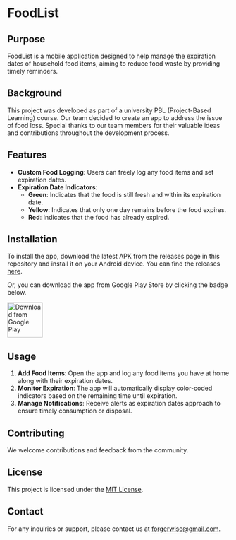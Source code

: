# FoodList

## Purpose

FoodList is a mobile application designed to help manage the expiration dates of household food items, aiming to reduce food waste by providing timely reminders.

## Background

This project was developed as part of a university PBL (Project-Based Learning) course. Our team decided to create an app to address the issue of food loss. Special thanks to our team members for their valuable ideas and contributions throughout the development process.

## Features

- **Custom Food Logging**: Users can freely log any food items and set expiration dates.
- **Expiration Date Indicators**:
  - **Green**: Indicates that the food is still fresh and within its expiration date.
  - **Yellow**: Indicates that only one day remains before the food expires.
  - **Red**: Indicates that the food has already expired.

## Installation

To install the app, download the latest APK from the releases page in this repository and install it on your Android device. You can find the releases [here](https://github.com/ForgerWise/FoodList/releases).

Or, you can download the app from Google Play Store by clicking the badge below.

[<img src="https://play.google.com/intl/en_us/badges/images/generic/en_badge_web_generic.png" alt="Download from Google Play" height="80">](https://play.google.com/store/apps/details?id=com.forgerwise.foodlist)

## Usage

1. **Add Food Items**: Open the app and log any food items you have at home along with their expiration dates.
2. **Monitor Expiration**: The app will automatically display color-coded indicators based on the remaining time until expiration.
3. **Manage Notifications**: Receive alerts as expiration dates approach to ensure timely consumption or disposal.

## Contributing

We welcome contributions and feedback from the community.

## License

This project is licensed under the [MIT License](LICENSE).

## Contact

For any inquiries or support, please contact us at [forgerwise@gmail.com](mailto:forgerwise@gmail.com).
